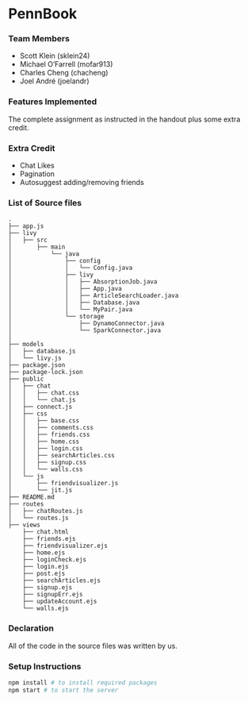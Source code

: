 # PennBook

### Team Members

- Scott Klein (sklein24)
- Michael O’Farrell (mofar913)
- Charles Cheng (chacheng)
- Joel André (joelandr)

### Features Implemented

The complete assignment as instructed in the handout plus some extra credit.

### Extra Credit

- Chat Likes
- Pagination
- Autosuggest adding/removing friends

### List of Source files

```
.
├── app.js
├── livy
│   ├── src
│       ├── main
│           └── java
│               ├── config
│               │   └── Config.java
│               ├── livy
│               │   ├── AbsorptionJob.java
│               │   ├── App.java
│               │   ├── ArticleSearchLoader.java
│               │   ├── Database.java
│               │   └── MyPair.java
│               └── storage
│                   ├── DynamoConnector.java
│                   └── SparkConnector.java
│   
├── models
│   ├── database.js
│   └── livy.js
├── package.json
├── package-lock.json
├── public
│   ├── chat
│   │   ├── chat.css
│   │   └── chat.js
│   ├── connect.js
│   ├── css
│   │   ├── base.css
│   │   ├── comments.css
│   │   ├── friends.css
│   │   ├── home.css
│   │   ├── login.css
│   │   ├── searchArticles.css
│   │   ├── signup.css
│   │   └── walls.css
│   └── js
│       ├── friendvisualizer.js
│       └── jit.js
├── README.md
├── routes
│   ├── chatRoutes.js
│   └── routes.js
├── views
    ├── chat.html
    ├── friends.ejs
    ├── friendvisualizer.ejs
    ├── home.ejs
    ├── loginCheck.ejs
    ├── login.ejs
    ├── post.ejs
    ├── searchArticles.ejs
    ├── signup.ejs
    ├── signupErr.ejs
    ├── updateAccount.ejs
    └── walls.ejs
```

### Declaration

All of the code in the source files was written by us.

### Setup Instructions

```bash
npm install # to install required packages
npm start # to start the server
```

